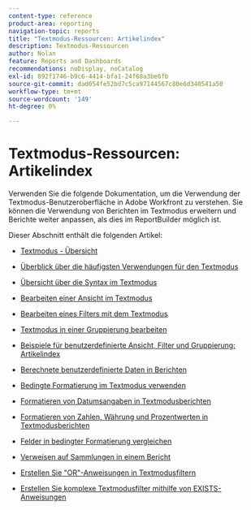 ```yaml
---
content-type: reference
product-area: reporting
navigation-topic: reports
title: "Textmodus-Ressourcen: Artikelindex"
description: Textmodus-Ressourcen
author: Nolan
feature: Reports and Dashboards
recommendations: noDisplay, noCatalog
exl-id: 892f1746-b9c6-4414-bfa1-24f68a3be6fb
source-git-commit: dad054fe52bd7c5ca97144567c80e6d340541a50
workflow-type: tm+mt
source-wordcount: '149'
ht-degree: 0%

---
```


# Textmodus-Ressourcen: Artikelindex

<!-- Audited: 12/2023 -->

<!--
<p data-mc-conditions="QuicksilverOrClassic.Draft mode">(NOTE: Alina: This is the section article with links to all other articles in this section)</p>
-->

Verwenden Sie die folgende Dokumentation, um die Verwendung der Textmodus-Benutzeroberfläche in Adobe Workfront zu verstehen. Sie können die Verwendung von Berichten im Textmodus erweitern und Berichte weiter anpassen, als dies im ReportBuilder möglich ist.

Dieser Abschnitt enthält die folgenden Artikel:

* [Textmodus - Übersicht](../../../reports-and-dashboards/reports/text-mode/understand-text-mode.md)
* [Überblick über die häufigsten Verwendungen für den Textmodus](../../../reports-and-dashboards/reports/text-mode/understand-common-uses-text-mode.md)
* [Übersicht über die Syntax im Textmodus](../../../reports-and-dashboards/reports/text-mode/text-mode-syntax-overview.md)
* [Bearbeiten einer Ansicht im Textmodus](../../../reports-and-dashboards/reports/text-mode/edit-text-mode-in-view.md)
* [Bearbeiten eines Filters mit dem Textmodus](../../../reports-and-dashboards/reports/text-mode/edit-text-mode-in-filter.md)
* [Textmodus in einer Gruppierung bearbeiten](../../../reports-and-dashboards/reports/text-mode/edit-text-mode-in-grouping.md)
* [Beispiele für benutzerdefinierte Ansicht, Filter und Gruppierung: Artikelindex](../../../reports-and-dashboards/reports/custom-view-filter-grouping-samples/custom-view-filter-grouping-samples.md)

  <!--
  <MadCap:conditionalText data-mc-conditions="QuicksilverOrClassic.Draft mode">
  (NOTE: this is linked here although from another section)
  </MadCap:conditionalText>
  -->

* [Berechnete benutzerdefinierte Daten in Berichten](../../../reports-and-dashboards/reports/calc-cstm-data-reports/calculated-custom-data-reports.md)

  <!--
  <MadCap:conditionalText data-mc-conditions="QuicksilverOrClassic.Draft mode">
  (NOTE: this is linked here although from another section)
  </MadCap:conditionalText>
  -->

* [Bedingte Formatierung im Textmodus verwenden](../../../reports-and-dashboards/reports/text-mode/use-conditional-formatting-text-mode.md)
* [Formatieren von Datumsangaben in Textmodusberichten](../../../reports-and-dashboards/reports/text-mode/format-dates-in-text-mode-reports.md)
* [Formatieren von Zahlen, Währung und Prozentwerten in Textmodusberichten](../../../reports-and-dashboards/reports/text-mode/format-numbers-in-text-mode-reports.md)
* [Felder in bedingter Formatierung vergleichen](../../../reports-and-dashboards/reports/text-mode/compare-fields-conditional-formatting.md)
* [Verweisen auf Sammlungen in einem Bericht](../../../reports-and-dashboards/reports/text-mode/reference-collections-report.md)
* [Erstellen Sie &quot;OR&quot;-Anweisungen in Textmodusfiltern](../../../reports-and-dashboards/reports/text-mode/create-or-statements-in-filters-text-mode.md)
* [Erstellen Sie komplexe Textmodusfilter mithilfe von EXISTS-Anweisungen](../../../reports-and-dashboards/reports/text-mode/create-complex-text-mode-filters-using-exists-statements.md)
  <!--outdated link: * [Basic Report Creation Program for the new Workfront experience](https://one.workfront.com/s/basic-report-creation-program)-->
